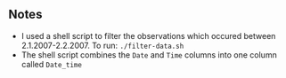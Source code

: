 ## Notes

- I used a shell script to filter the observations which occured between 2.1.2007-2.2.2007. To run: `./filter-data.sh`
- The shell script combines the `Date` and `Time` columns into one column called `Date_time`


